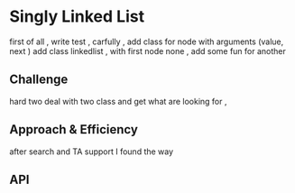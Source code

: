 # Singly Linked List
<!-- Short summary or background information -->
first of all , write test , carfully , add class for node with arguments (value, next )
add class linkedlist , with first node none , add some fun for another
## Challenge
hard two deal with two class and get what are looking for , 
<!-- Description of the challenge -->

## Approach & Efficiency
<!-- What approach did you take? Why? What is the Big O space/time for this approach? -->
after search and TA support I found the way 
## API
<!-- Description of each method publicly available to your Linked List -->